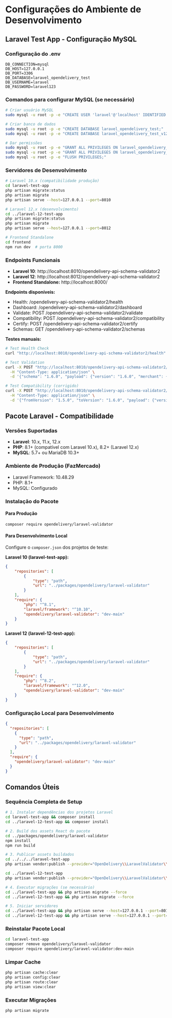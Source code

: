 # Configurações do Ambiente de Desenvolvimento

## Laravel Test App - Configuração MySQL

### Configuração do .env
```env
DB_CONNECTION=mysql
DB_HOST=127.0.0.1
DB_PORT=3306
DB_DATABASE=laravel_opendelivery_test
DB_USERNAME=laravel
DB_PASSWORD=laravel123
```

### Comandos para configurar MySQL (se necessário)
```bash
# Criar usuário MySQL
sudo mysql -u root -p -e "CREATE USER 'laravel'@'localhost' IDENTIFIED BY 'laravel123';"

# Criar banco de dados
sudo mysql -u root -p -e "CREATE DATABASE laravel_opendelivery_test;"
sudo mysql -u root -p -e "CREATE DATABASE laravel_opendelivery_test_v12;"

# Dar permissões
sudo mysql -u root -p -e "GRANT ALL PRIVILEGES ON laravel_opendelivery_test.* TO 'laravel'@'localhost';"
sudo mysql -u root -p -e "GRANT ALL PRIVILEGES ON laravel_opendelivery_test_v12.* TO 'laravel'@'localhost';"
sudo mysql -u root -p -e "FLUSH PRIVILEGES;"
```

### Servidores de Desenvolvimento
```bash
# Laravel 10.x (compatibilidade produção)
cd laravel-test-app
php artisan migrate:status
php artisan migrate
php artisan serve --host=127.0.0.1 --port=8010

# Laravel 12.x (desenvolvimento)
cd ../laravel-12-test-app
php artisan migrate:status
php artisan migrate
php artisan serve --host=127.0.0.1 --port=8012

# Frontend Standalone
cd frontend
npm run dev  # porta 8000
```

### Endpoints Funcionais
- **Laravel 10**: http://localhost:8010/opendelivery-api-schema-validator2
- **Laravel 12**: http://localhost:8012/opendelivery-api-schema-validator2
- **Frontend Standalone:** http://localhost:8000/

**Endpoints disponíveis:**
- Health: /opendelivery-api-schema-validator2/health
- Dashboard: /opendelivery-api-schema-validator2/dashboard
- Validate: POST /opendelivery-api-schema-validator2/validate
- Compatibility: POST /opendelivery-api-schema-validator2/compatibility
- Certify: POST /opendelivery-api-schema-validator2/certify
- Schemas: GET /opendelivery-api-schema-validator2/schemas

**Testes manuais:**
```bash
# Test Health Check
curl "http://localhost:8010/opendelivery-api-schema-validator2/health"

# Test Validation
curl -X POST "http://localhost:8010/opendelivery-api-schema-validator2/validate" \
  -H "Content-Type: application/json" \
  -d '{"schema": "1.6.0", "payload": {"version": "1.6.0", "merchant": {"id": "test"}}}'

# Test Compatibility (corrigido)
curl -X POST "http://localhost:8010/opendelivery-api-schema-validator2/compatibility" \
  -H "Content-Type: application/json" \
  -d '{"fromVersion": "1.5.0", "toVersion": "1.6.0", "payload": {"version": "1.5.0", "merchant": {"id": "test"}}}'
```

## Pacote Laravel - Compatibilidade

### Versões Suportadas
- **Laravel**: 10.x, 11.x, 12.x
- **PHP**: 8.1+ (compatível com Laravel 10.x), 8.2+ (Laravel 12.x)
- **MySQL**: 5.7+ ou MariaDB 10.3+

### Ambiente de Produção (FazMercado)
- Laravel Framework: 10.48.29
- PHP: 8.1+
- MySQL: Configurado

### Instalação do Pacote

#### Para Produção
```bash
composer require opendelivery/laravel-validator
```

#### Para Desenvolvimento Local
Configure o `composer.json` dos projetos de teste:

**Laravel 10 (laravel-test-app):**
```json
{
    "repositories": [
        {
            "type": "path",
            "url": "../packages/opendelivery/laravel-validator"
        }
    ],
    "require": {
        "php": "^8.1",
        "laravel/framework": "^10.10",
        "opendelivery/laravel-validator": "dev-main"
    }
}
```

**Laravel 12 (laravel-12-test-app):**
```json
{
    "repositories": [
        {
            "type": "path",
            "url": "../packages/opendelivery/laravel-validator"
        }
    ],
    "require": {
        "php": "^8.2", 
        "laravel/framework": "^12.0",
        "opendelivery/laravel-validator": "dev-main"
    }
}
```

### Configuração Local para Desenvolvimento
```json
{
  "repositories": [
    {
      "type": "path",
      "url": "../packages/opendelivery/laravel-validator"
    }
  ],
  "require": {
    "opendelivery/laravel-validator": "dev-main"
  }
}
```

## Comandos Úteis

### Sequência Completa de Setup
```bash
# 1. Instalar dependências dos projetos Laravel
cd laravel-test-app && composer install
cd ../laravel-12-test-app && composer install

# 2. Build dos assets React do pacote
cd ../packages/opendelivery/laravel-validator
npm install
npm run build

# 3. Publicar assets buildados
cd ../../../laravel-test-app
php artisan vendor:publish --provider="OpenDelivery\\LaravelValidator\\OpenDeliveryServiceProvider" --tag=opendelivery-assets --force

cd ../laravel-12-test-app  
php artisan vendor:publish --provider="OpenDelivery\\LaravelValidator\\OpenDeliveryServiceProvider" --tag=opendelivery-assets --force

# 4. Executar migrações (se necessário)
cd ../laravel-test-app && php artisan migrate --force
cd ../laravel-12-test-app && php artisan migrate --force

# 5. Iniciar servidores
cd ../laravel-test-app && php artisan serve --host=127.0.0.1 --port=8010 &
cd ../laravel-12-test-app && php artisan serve --host=127.0.0.1 --port=8012 &
```

### Reinstalar Pacote Local
```bash
cd laravel-test-app
composer remove opendelivery/laravel-validator
composer require opendelivery/laravel-validator:dev-main
```

### Limpar Cache
```bash
php artisan cache:clear
php artisan config:clear
php artisan route:clear
php artisan view:clear
```

### Executar Migrações
```bash
php artisan migrate
```
